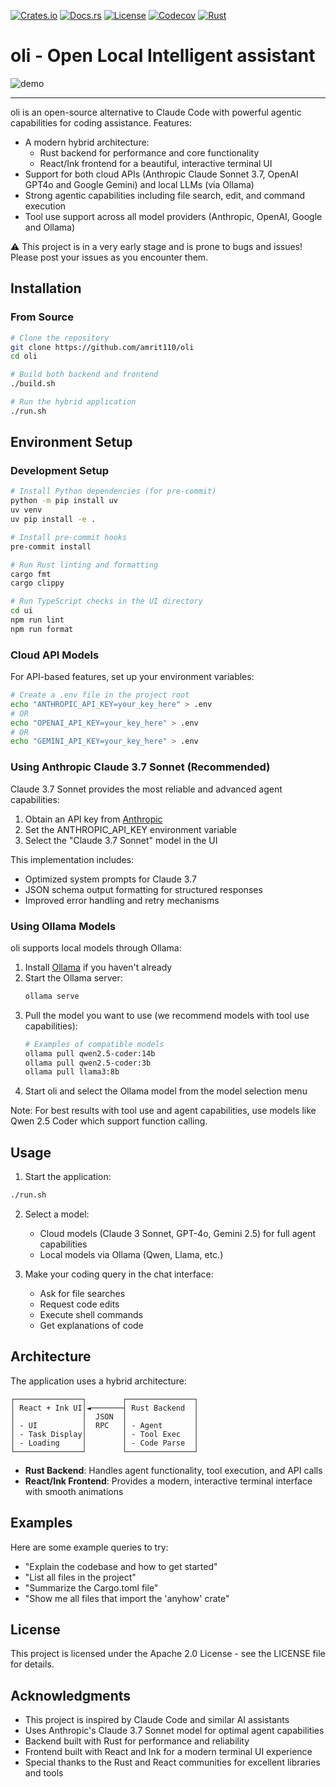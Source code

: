 [![Crates.io](https://img.shields.io/crates/v/oli-server?style=flat-square)](https://crates.io/crates/oli-server)
[![Docs.rs](https://img.shields.io/badge/docs.rs-latest-blue?style=flat-square)](https://docs.rs/oli-server)
[![License](https://img.shields.io/badge/license-Apache_2.0-blue?style=flat-square)](https://opensource.org/license/apache-2-0)
[![Codecov](https://img.shields.io/codecov/c/github/amrit110/oli?style=flat-square)](https://codecov.io/github/amrit110/oli)
[![Rust](https://img.shields.io/badge/built%20with-Rust-orange.svg?logo=rust&style=flat-square)](https://www.rust-lang.org)

# oli - Open Local Intelligent assistant

![demo](https://github.com/user-attachments/assets/c55b7a01-6046-4893-85d3-0a7aa6a0467d)

---

oli is an open-source alternative to Claude Code with powerful agentic capabilities for coding assistance. Features:

- A modern hybrid architecture:
  - Rust backend for performance and core functionality
  - React/Ink frontend for a beautiful, interactive terminal UI
- Support for both cloud APIs (Anthropic Claude Sonnet 3.7, OpenAI GPT4o and Google Gemini) and local LLMs (via Ollama)
- Strong agentic capabilities including file search, edit, and command execution
- Tool use support across all model providers (Anthropic, OpenAI, Google and Ollama)

⚠️ This project is in a very early stage and is prone to bugs and issues! Please post your issues as you encounter them.

## Installation

### From Source

```bash
# Clone the repository
git clone https://github.com/amrit110/oli
cd oli

# Build both backend and frontend
./build.sh

# Run the hybrid application
./run.sh
```

## Environment Setup

### Development Setup

```bash
# Install Python dependencies (for pre-commit)
python -m pip install uv
uv venv
uv pip install -e .

# Install pre-commit hooks
pre-commit install

# Run Rust linting and formatting
cargo fmt
cargo clippy

# Run TypeScript checks in the UI directory
cd ui
npm run lint
npm run format
```

### Cloud API Models

For API-based features, set up your environment variables:

```bash
# Create a .env file in the project root
echo "ANTHROPIC_API_KEY=your_key_here" > .env
# OR
echo "OPENAI_API_KEY=your_key_here" > .env
# OR
echo "GEMINI_API_KEY=your_key_here" > .env
```

### Using Anthropic Claude 3.7 Sonnet (Recommended)

Claude 3.7 Sonnet provides the most reliable and advanced agent capabilities:

1. Obtain an API key from [Anthropic](https://www.anthropic.com/)
2. Set the ANTHROPIC_API_KEY environment variable
3. Select the "Claude 3.7 Sonnet" model in the UI

This implementation includes:
- Optimized system prompts for Claude 3.7
- JSON schema output formatting for structured responses
- Improved error handling and retry mechanisms

### Using Ollama Models

oli supports local models through Ollama:

1. Install [Ollama](https://ollama.com/) if you haven't already
2. Start the Ollama server:
   ```bash
   ollama serve
   ```
3. Pull the model you want to use (we recommend models with tool use capabilities):
   ```bash
   # Examples of compatible models
   ollama pull qwen2.5-coder:14b
   ollama pull qwen2.5-coder:3b
   ollama pull llama3:8b
   ```
4. Start oli and select the Ollama model from the model selection menu

Note: For best results with tool use and agent capabilities, use models like Qwen 2.5 Coder which support function calling.

## Usage

1. Start the application:
```bash
./run.sh
```

2. Select a model:
   - Cloud models (Claude 3 Sonnet, GPT-4o, Gemini 2.5) for full agent capabilities
   - Local models via Ollama (Qwen, Llama, etc.)

3. Make your coding query in the chat interface:
   - Ask for file searches
   - Request code edits
   - Execute shell commands
   - Get explanations of code

## Architecture

The application uses a hybrid architecture:

```
┌───────────────┐        ┌───────────────┐
│ React + Ink UI│◄───────┤ Rust Backend  │
│               │  JSON  │               │
│ - UI          │  RPC   │ - Agent       │
│ - Task Display│        │ - Tool Exec   │
│ - Loading     │        │ - Code Parse  │
└───────────────┘        └───────────────┘
```

- **Rust Backend**: Handles agent functionality, tool execution, and API calls
- **React/Ink Frontend**: Provides a modern, interactive terminal interface with smooth animations

## Examples

Here are some example queries to try:

- "Explain the codebase and how to get started"
- "List all files in the project"
- "Summarize the Cargo.toml file"
- "Show me all files that import the 'anyhow' crate"

## License

This project is licensed under the Apache 2.0 License - see the LICENSE file for details.

## Acknowledgments

- This project is inspired by Claude Code and similar AI assistants
- Uses Anthropic's Claude 3.7 Sonnet model for optimal agent capabilities
- Backend built with Rust for performance and reliability
- Frontend built with React and Ink for a modern terminal UI experience
- Special thanks to the Rust and React communities for excellent libraries and tools
